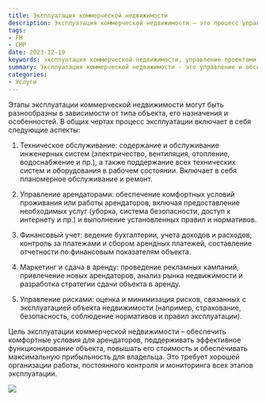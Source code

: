 ```yaml
---
title: Эксплуатация коммерческой недвижимости
description: Эксплуатация коммерческой недвижимости – это процесс управления и обслуживания коммерческих объектов после их строительства или приобретения. Цель эксплуатации коммерческой недвижимости заключается в обеспечении эффективного функционирования объекта и максимизации его стоимости.
tags:
- FM
- СМР
date: 2023-12-19
keywords: эксплуатация коммерческой недвижимости, управление проектами, строительство, планирование, организация, контроль, сроки, бюджет, качество
summary: Эксплуатация коммерческой недвижимости - это управление и обслуживание коммерческих объектов после их строительства или приобретения. Она включает техническое обслуживание, управление арендаторами, финансовый учет, маркетинг и сдачу в аренду, а также управление рисками. Цель эксплуатации - обеспечить комфортные условия для арендаторов, эффективное функционирование объекта и повышение его стоимости. Для этого необходима хорошая организация работы и контроль всех этапов эксплуатации.
categories:
- Услуги
---
```


Этапы эксплуатации коммерческой недвижимости могут быть разнообразны в зависимости от типа объекта, его назначения и особенностей. В общих чертах процесс эксплуатации включает в себя следующие аспекты:

1. Техническое обслуживание: содержание и обслуживание инженерных систем (электричество, вентиляция, отопление, водоснабжение и пр.), а также поддержание всех технических систем и оборудования в рабочем состоянии. Включает в себя планомерное обслуживание и ремонт.

2. Управление арендаторами: обеспечение комфортных условий проживания или работы арендаторов, включая предоставление необходимых услуг (уборка, система безопасности, доступ к интернету и пр.) и выполнение установленных правил и нормативов.

3. Финансовый учет: ведение бухгалтерии, учета доходов и расходов, контроль за платежами и сбором арендных платежей, составление отчетности по финансовым показателям объекта.

4. Маркетинг и сдача в аренду: проведение рекламных кампаний, привлечение новых арендаторов, анализ рынка недвижимости и разработка стратегии сдачи объекта в аренду.

5. Управление рисками: оценка и минимизация рисков, связанных с эксплуатацией объекта недвижимости (например, страхование, безопасность, соблюдение нормативов и правил эксплуатации).

Цель эксплуатации коммерческой недвижимости – обеспечить комфортные условия для арендаторов, поддерживать эффективное функционирование объекта, повышать его стоимость и обеспечивать максимальную прибыльность для владельца. Это требует хорошей организации работы, постоянного контроля и мониторинга всех этапов эксплуатации.

![](https://dedov.ws/wp-content/uploads/2023/07/2023-07-13-13.26.17.jpg)